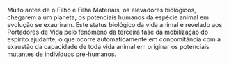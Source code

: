 ﻿Muito antes de o Filho e Filha Materiais, os elevadores biológicos, chegarem a um planeta, os potenciais humanos da espécie animal em evolução se exauriram. Este status biológico da vida animal é revelado aos Portadores de Vida pelo fenômeno da terceira fase da mobilização do espírito ajudante, o que ocorre automaticamente em concomitância com a  exaustão da capacidade de toda vida animal em originar os potenciais mutantes de indivíduos pré-humanos.